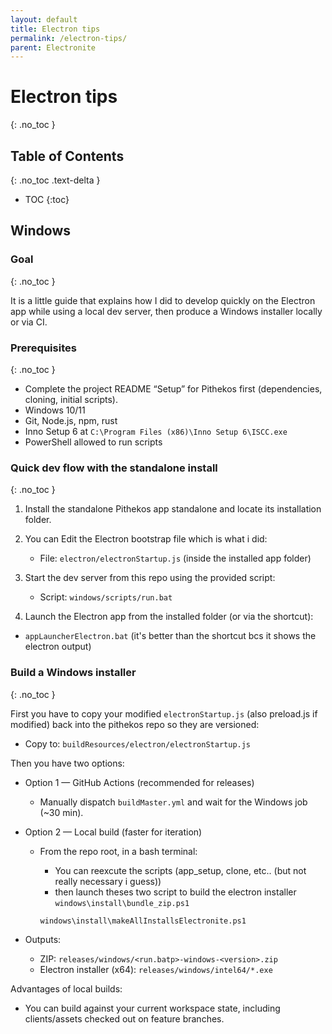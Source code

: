 ```yaml
---
layout: default
title: Electron tips
permalink: /electron-tips/
parent: Electronite
---
```

# Electron tips
{: .no_toc }

## Table of Contents
{: .no_toc .text-delta }

- TOC
{:toc}

## Windows

### Goal
{: .no_toc }

It is a little guide that explains how I did to develop quickly on the Electron app while using a local dev server, then produce a Windows installer locally or via CI.

### Prerequisites
{: .no_toc }

* Complete the project README “Setup” for Pithekos first (dependencies, cloning, initial scripts).
* Windows 10/11
* Git, Node.js, npm, rust
* Inno Setup 6 at `C:\Program Files (x86)\Inno Setup 6\ISCC.exe`
* PowerShell allowed to run scripts

### Quick dev flow with the standalone install
{: .no_toc }

1. Install the standalone Pithekos app standalone and locate its installation folder.
2. You can Edit the Electron bootstrap file which is what i did:
   * File: `electron/electronStartup.js` (inside the installed app folder)
3. Start the dev server from this repo using the provided script:
   * Script: `windows/scripts/run.bat` 

4. Launch the Electron app from the installed folder (or via the shortcut):

* `appLauncherElectron.bat` (it's better than the shortcut bcs it shows the electron output)

### Build a Windows installer
{: .no_toc }

First you have to copy your modified `electronStartup.js` (also preload.js if modified) back into the pithekos repo so they are versioned:

* Copy to: `buildResources/electron/electronStartup.js`

Then you have two options:

* Option 1 — GitHub Actions (recommended for releases)
  * Manually dispatch `buildMaster.yml` and wait for the Windows job (\~30 min).
* Option 2 — Local build (faster for iteration)
  * From the repo root, in a bash terminal:
    * You can reexcute the scripts (app\_setup, clone, etc.. (but not really necessary i guess))
    * then launch theses two script to build the electron installer
    `windows\install\bundle_zip.ps1`

    `windows\install\makeAllInstallsElectronite.ps1`

* Outputs:
  * ZIP: `releases/windows/<run.batp>-windows-<version>.zip`
  * Electron installer (x64): `releases/windows/intel64/*.exe`

Advantages of local builds:

* You can build against your current workspace state, including clients/assets checked out on feature branches.

